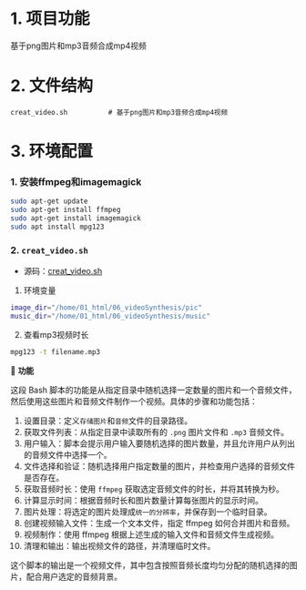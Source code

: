 # 1. 项目功能

基于png图片和mp3音频合成mp4视频

# 2. 文件结构

```
creat_video.sh          # 基于png图片和mp3音频合成mp4视频
```



# 3. 环境配置

### 1. 安装ffmpeg和imagemagick

```bash
sudo apt-get update
sudo apt-get install ffmpeg
sudo apt-get install imagemagick
sudo apt install mpg123
```

### 2. `creat_video.sh`

- 源码：[creat_video.sh](creat_video.sh)

1. 环境变量

```bash
image_dir="/home/01_html/06_videoSynthesis/pic"
music_dir="/home/01_html/06_videoSynthesis/music"
```

2. 查看mp3视频时长

```bash
mpg123 -t filename.mp3
```


💎 **功能**

这段 Bash 脚本的功能是从指定目录中随机选择一定数量的图片和一个音频文件，然后使用这些图片和音频文件制作一个视频。具体的步骤和功能包括：

1. 设置目录：定义`存储图片`和`音频`文件的目录路径。
2. 获取文件列表：从指定目录中读取所有的 `.png` 图片文件和 `.mp3` 音频文件。
3. 用户输入：脚本会提示用户输入要随机选择的图片数量，并且允许用户从列出的音频文件中选择一个。
4. 文件选择和验证：随机选择用户指定数量的图片，并检查用户选择的音频文件是否存在。
5. 获取音频时长：使用 `ffmpeg` 获取选定音频文件的时长，并将其转换为秒。
6. 计算显示时间：根据音频时长和图片数量计算每张图片的显示时间。
7. 图片处理：将选定的图片处理成`统一的分辨率`，并保存到一个临时目录。
8. 创建视频输入文件：生成一个文本文件，指定 ffmpeg 如何合并图片和音频。
9. 视频制作：使用 ffmpeg 根据上述生成的输入文件和音频文件生成视频。
10. 清理和输出：输出视频文件的路径，并清理临时文件。

这个脚本的输出是一个视频文件，其中包含按照音频长度均匀分配的随机选择的图片，配合用户选定的音频背景。



